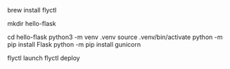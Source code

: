 brew install flyctl

mkdir hello-flask

cd hello-flask
python3 -m venv .venv
source .venv/bin/activate
python -m pip install Flask
python -m pip install gunicorn

flyctl launch
flyctl deploy